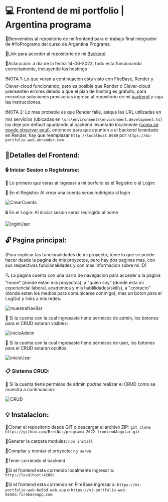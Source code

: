 # :computer: Frontend de mi portfolio | Argentina programa
:small_orange_diamond:Bienvenidos al repositorio de mi frontend para el trabajo final integrador de #YoProgramo del curso de Argentina Programa.

:small_orange_diamond:Link para acceder al repositorio de mi [Backend](https://github.com/BreiNus/CrudBackendArgentinaPrograma)

:small_orange_diamond:Aclaracion: a dia de la fecha 14-06-2023, todo esta funcionando correctamente, incluyendo los hostings

:heavy_exclamation_mark:NOTA 1: Lo que veran a continuacion esta visto con FireBase, Render y Clever-cloud funcionando, pero es posible que Render o Clever-cloud prensenten errores debido a que el plan de hosting es gratuito, para encontrar soluciones provisorias ingrese al repositorio de mi [backend](https://github.com/BreiNus/CrudBackendArgentinaPrograma) y siga las instrucciones.

:heavy_exclamation_mark:NOTA 2: Lo mas probable es que Render falle, asique las URL utilizadas en mis servicios (ubicadas en `\src\environments\environment.development.ts`) las deje por default apuntando al backend levantado localmente [(como se puede observar aqui)](https://gyazo.com/1488fa19be6a49dcaad1fa4ab576ff55), entonces para que apunten a el backend levantado en Render, hay que reemplazar `http://localhost:8080` por `https://mi-portfolio-web.onrender.com`

## :mag_right:Detalles del Frontend:
### :lock: Iniciar Sesion o Registrarse:
:small_orange_diamond: Lo primero que veras al ingresar a mi porfolio es el Registro o el Login:

:key: En el Registro: Al crear una cuenta seras redirigido al login

![CrearCuenta](https://github.com/BreiNus/programa-2022-frontendAngular/assets/113384178/8f4e6a4c-6a78-40c7-bdbb-984853d33e72)


:lock: En el Login: Al iniciar sesion seras redirigido al home

![loginUser](https://github.com/BreiNus/programa-2022-frontendAngular/assets/113384178/4dfe5d3f-6ec7-4f55-bc75-e8bfb73adbe9)


## :unlock: Pagina principal:
(Para explicar las funcionalidades de mi proyecto, tome lo que se puede hacer desde la pagina de mis proyectos, pero hay dos paginas mas, con sus respectivas funcionalidades y con mas informacion sobre mi :D)

:mag: La pagina cuenta con una barra de navegacion para acceder a la pagina "home" (donde estan mis proyectos), a "quien soy" (donde esta mi experiencial laboral, academica y mis hablilidades/skills), a "contacto" (donde estan los medios para comunicarse conmigo), mas un boton para el LogOut y links a mis redes:

![muestraNavBar](https://github.com/BreiNus/programa-2022-frontendAngular/assets/113384178/05adbd7e-24fa-466e-a9fd-30e8fc9472f6)


:page_with_curl: Si la cuenta con la cual ingresaste tiene permisos de admin, los botones para el CRUD estaran visibles:

![inicioAdmin](https://github.com/BreiNus/programa-2022-frontendAngular/assets/113384178/c4389e8e-7be2-4337-be6d-3fe83b0f7ff2)


:page_with_curl: Si la cuenta con la cual ingresaste tiene permisos de user, los botones para el CRUD estaran ocultos:

![inicioUser](https://github.com/BreiNus/programa-2022-frontendAngular/assets/113384178/8a4964b8-521b-4e5b-8920-c27cbc6f6745)

### :clipboard: Sistema CRUD:
:small_orange_diamond: Si la cuenta tiene permisos de admin podras realizar el CRUD como se muestra a continuacion:

![CRUD](https://github.com/BreiNus/programa-2022-frontendAngular/assets/113384178/a391baf5-19de-4ab9-8779-62236a4e7e7f)

## :bulb: Instalacion:
:small_blue_diamond:Clonar el repositorio desde GIT o descargar el archivo ZIP: `git clone https://github.com/BreiNus/programa-2022-frontendAngular.git`

:small_blue_diamond:Generar la carpeta modules: `npm install`

:small_blue_diamond:Compilar y montar el proyecto: `ng serve`

:small_blue_diamond:Tener corriendo el backend

:small_blue_diamond:Si el frontend esta corriendo localmente ingresar a: `http://localhost:4200/`

:small_blue_diamond:Si el frontend esta corriendo en FireBase ingresar a: `https://mi-portfolio-web-6e5bd.web.app` o `https://mi-portfolio-web-6e5bd.firebaseapp.com`
